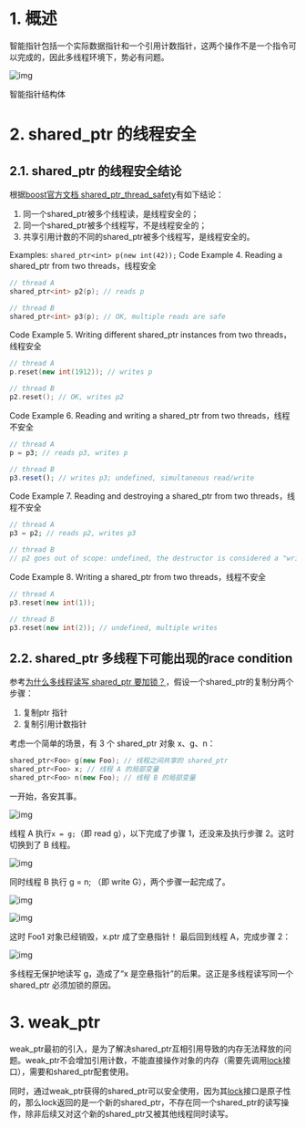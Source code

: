# 1. 概述

智能指针包括一个实际数据指针和一个引用计数指针，这两个操作不是一个指令可以完成的，因此多线程环境下，势必有问题。



![img](https:////upload-images.jianshu.io/upload_images/5021195-27871a3d276794dd.png?imageMogr2/auto-orient/strip|imageView2/2/w/361/format/webp)

智能指针结构体

# 2. shared_ptr 的线程安全

## 2.1. shared_ptr 的线程安全结论

根据[boost官方文档 shared_ptr_thread_safety](https://links.jianshu.com/go?to=https%3A%2F%2Fwww.boost.org%2Fdoc%2Flibs%2F1_73_0%2Flibs%2Fsmart_ptr%2Fdoc%2Fhtml%2Fsmart_ptr.html%23shared_ptr_thread_safety)有如下结论：

1. 同一个shared_ptr被多个线程读，是线程安全的；
2. 同一个shared_ptr被多个线程写，不是线程安全的；
3. 共享引用计数的不同的shared_ptr被多个线程写，是线程安全的。

Examples:
 `shared_ptr<int> p(new int(42));`
 Code Example 4. Reading a shared_ptr from two threads，线程安全



```cpp
// thread A
shared_ptr<int> p2(p); // reads p

// thread B
shared_ptr<int> p3(p); // OK, multiple reads are safe
```

Code Example 5. Writing different shared_ptr instances from two threads，线程安全



```cpp
// thread A
p.reset(new int(1912)); // writes p

// thread B
p2.reset(); // OK, writes p2
```

Code Example 6. Reading and writing a shared_ptr from two threads，线程不安全



```php
// thread A
p = p3; // reads p3, writes p

// thread B
p3.reset(); // writes p3; undefined, simultaneous read/write
```

Code Example 7. Reading and destroying a shared_ptr from two threads，线程不安全



```php
// thread A
p3 = p2; // reads p2, writes p3

// thread B
// p2 goes out of scope: undefined, the destructor is considered a "write access"
```

Code Example 8. Writing a shared_ptr from two threads，线程不安全



```cpp
// thread A
p3.reset(new int(1));

// thread B
p3.reset(new int(2)); // undefined, multiple writes
```

## 2.2. shared_ptr 多线程下可能出现的race condition

参考[为什么多线程读写 shared_ptr 要加锁？](https://links.jianshu.com/go?to=http%3A%2F%2Fwww.cppblog.com%2FSolstice%2Farchive%2F2013%2F01%2F28%2F197597.html)，假设一个shared_ptr的复制分两个步骤：

1. 复制ptr 指针
2. 复制引用计数指针

考虑一个简单的场景，有 3 个 shared_ptr<Foo> 对象 x、g、n：



```cpp
shared_ptr<Foo> g(new Foo); // 线程之间共享的 shared_ptr
shared_ptr<Foo> x; // 线程 A 的局部变量
shared_ptr<Foo> n(new Foo); // 线程 B 的局部变量
```

一开始，各安其事。

![img](https:////upload-images.jianshu.io/upload_images/5021195-171c988bf82fae07.png?imageMogr2/auto-orient/strip|imageView2/2/w/657/format/webp)


 线程 A 执行`x = g;`（即 read g），以下完成了步骤 1，还没来及执行步骤 2。这时切换到了 B 线程。

![img](https:////upload-images.jianshu.io/upload_images/5021195-ef54a457cb8aa3e5.png?imageMogr2/auto-orient/strip|imageView2/2/w/657/format/webp)


 同时线程 B 执行 g = n; （即 write G），两个步骤一起完成了。

![img](https:////upload-images.jianshu.io/upload_images/5021195-3f887bd230a4897b.png?imageMogr2/auto-orient/strip|imageView2/2/w/657/format/webp)



![img](https:////upload-images.jianshu.io/upload_images/5021195-719672c1a44a3eb0.png?imageMogr2/auto-orient/strip|imageView2/2/w/657/format/webp)


 这时 Foo1 对象已经销毁，x.ptr 成了空悬指针！
 最后回到线程 A，完成步骤 2：

![img](https:////upload-images.jianshu.io/upload_images/5021195-af2f163945324140.png?imageMogr2/auto-orient/strip|imageView2/2/w/657/format/webp)



多线程无保护地读写 g，造成了“x 是空悬指针”的后果。这正是多线程读写同一个 shared_ptr 必须加锁的原因。

# 3. weak_ptr

weak_ptr最初的引入，是为了解决shared_ptr互相引用导致的内存无法释放的问题。weak_ptr不会增加引用计数，不能直接操作对象的内存（需要先调用[lock](https://links.jianshu.com/go?to=https%3A%2F%2Fen.cppreference.com%2Fw%2Fcpp%2Fmemory%2Fweak_ptr%2Flock)接口），需要和shared_ptr配套使用。

同时，通过weak_ptr获得的shared_ptr可以安全使用，因为其[lock](https://links.jianshu.com/go?to=https%3A%2F%2Fen.cppreference.com%2Fw%2Fcpp%2Fmemory%2Fweak_ptr%2Flock)接口是原子性的，那么lock返回的是一个新的shared_ptr，不存在同一个shared_ptr的读写操作，除非后续又对这个新的shared_ptr又被其他线程同时读写。